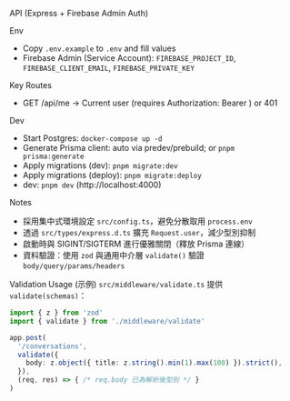 API (Express + Firebase Admin Auth)

Env
- Copy `.env.example` to `.env` and fill values
- Firebase Admin (Service Account): `FIREBASE_PROJECT_ID`, `FIREBASE_CLIENT_EMAIL`, `FIREBASE_PRIVATE_KEY`

Key Routes
- GET /api/me -> Current user (requires Authorization: Bearer <idToken>) or 401

Dev
- Start Postgres: `docker-compose up -d`
- Generate Prisma client: auto via predev/prebuild; or `pnpm prisma:generate`
- Apply migrations (dev): `pnpm migrate:dev`
- Apply migrations (deploy): `pnpm migrate:deploy`
- dev: `pnpm dev` (http://localhost:4000)

Notes
- 採用集中式環境設定 `src/config.ts`，避免分散取用 `process.env`
- 透過 `src/types/express.d.ts` 擴充 `Request.user`，減少型別抑制
- 啟動時與 SIGINT/SIGTERM 進行優雅關閉（釋放 Prisma 連線）
 - 資料驗證：使用 `zod` 與通用中介層 `validate()` 驗證 `body/query/params/headers`

Validation Usage (示例)
`src/middleware/validate.ts` 提供 `validate(schemas)`：

```ts
import { z } from 'zod'
import { validate } from './middleware/validate'

app.post(
  '/conversations',
  validate({
    body: z.object({ title: z.string().min(1).max(100) }).strict(),
  }),
  (req, res) => { /* req.body 已為解析後型別 */ }
)
```
